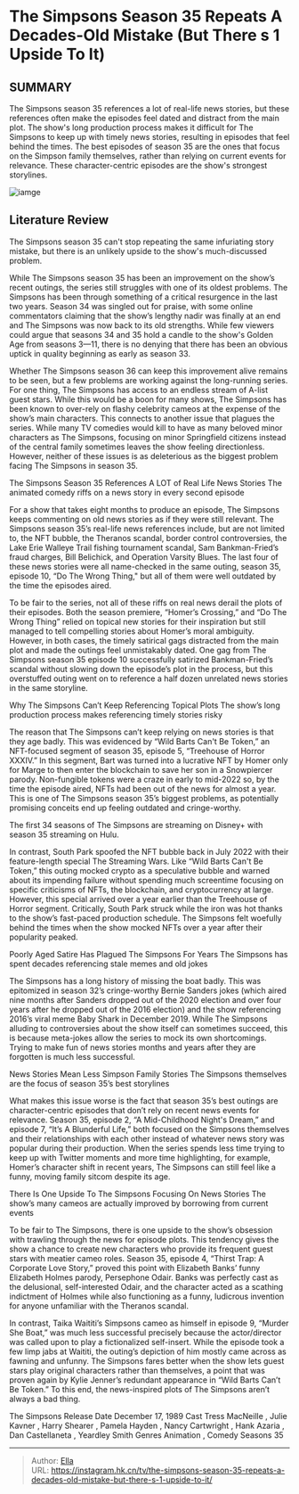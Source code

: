 # The Simpsons Season 35 Repeats A Decades-Old Mistake (But There s 1 Upside To It)


## SUMMARY 



  The Simpsons season 35 references a lot of real-life news stories, but these references often make the episodes feel dated and distract from the main plot.   The show&#39;s long production process makes it difficult for The Simpsons to keep up with timely news stories, resulting in episodes that feel behind the times.   The best episodes of season 35 are the ones that focus on the Simpson family themselves, rather than relying on current events for relevance. These character-centric episodes are the show&#39;s strongest storylines.  

![iamge](https://static1.srcdn.com/wordpress/wp-content/uploads/2024/01/homer-simpson-wearing-a-helmet-beside-images-of-lenny-and-carl-and-a-grinning-bart.jpg)

## Literature Review
The Simpsons season 35 can&#39;t stop repeating the same infuriating story mistake, but there is an unlikely upside to the show&#39;s much-discussed problem.




While The Simpsons season 35 has been an improvement on the show’s recent outings, the series still struggles with one of its oldest problems. The Simpsons has been through something of a critical resurgence in the last two years. Season 34 was singled out for praise, with some online commentators claiming that the show’s lengthy nadir was finally at an end and The Simpsons was now back to its old strengths. While few viewers could argue that seasons 34 and 35 hold a candle to the show&#39;s Golden Age from seasons 3—11, there is no denying that there has been an obvious uptick in quality beginning as early as season 33.




Whether The Simpsons season 36 can keep this improvement alive remains to be seen, but a few problems are working against the long-running series. For one thing, The Simpsons has access to an endless stream of A-list guest stars. While this would be a boon for many shows, The Simpsons has been known to over-rely on flashy celebrity cameos at the expense of the show’s main characters. This connects to another issue that plagues the series. While many TV comedies would kill to have as many beloved minor characters as The Simpsons, focusing on minor Springfield citizens instead of the central family sometimes leaves the show feeling directionless. However, neither of these issues is as deleterious as the biggest problem facing The Simpsons in season 35.


 The Simpsons Season 35 References A LOT of Real Life News Stories 
The animated comedy riffs on a news story in every second episode
         




For a show that takes eight months to produce an episode, The Simpsons keeps commenting on old news stories as if they were still relevant. The Simpsons season 35’s real-life news references include, but are not limited to, the NFT bubble, the Theranos scandal, border control controversies, the Lake Erie Walleye Trail fishing tournament scandal, Sam Bankman-Fried’s fraud charges, Bill Belichick, and Operation Varsity Blues. The last four of these news stories were all name-checked in the same outing, season 35, episode 10, “Do The Wrong Thing,&#34; but all of them were well outdated by the time the episodes aired.

To be fair to the series, not all of these riffs on real news derail the plots of their episodes. Both the season premiere, “Homer’s Crossing,” and “Do The Wrong Thing” relied on topical new stories for their inspiration but still managed to tell compelling stories about Homer’s moral ambiguity. However, in both cases, the timely satirical gags distracted from the main plot and made the outings feel unmistakably dated. One gag from The Simpsons season 35 episode 10 successfully satirized Bankman-Fried’s scandal without slowing down the episode’s plot in the process, but this overstuffed outing went on to reference a half dozen unrelated news stories in the same storyline.






 Why The Simpsons Can’t Keep Referencing Topical Plots 
The show’s long production process makes referencing timely stories risky
          

The reason that The Simpsons can’t keep relying on news stories is that they age badly. This was evidenced by “Wild Barts Can&#39;t Be Token,” an NFT-focused segment of season 35, episode 5, “Treehouse of Horror XXXIV.” In this segment, Bart was turned into a lucrative NFT by Homer only for Marge to then enter the blockchain to save her son in a Snowpiercer parody. Non-fungible tokens were a craze in early to mid-2022 so, by the time the episode aired, NFTs had been out of the news for almost a year. This is one of The Simpsons season 35’s biggest problems, as potentially promising conceits end up feeling outdated and cringe-worthy.



The first 34 seasons of The Simpsons are streaming on Disney&#43; with season 35 streaming on Hulu.







In contrast, South Park spoofed the NFT bubble back in July 2022 with their feature-length special The Streaming Wars. Like “Wild Barts Can&#39;t Be Token,” this outing mocked crypto as a speculative bubble and warned about its impending failure without spending much screentime focusing on specific criticisms of NFTs, the blockchain, and cryptocurrency at large. However, this special arrived over a year earlier than the Treehouse of Horror segment. Critically, South Park struck while the iron was hot thanks to the show’s fast-paced production schedule. The Simpsons felt woefully behind the times when the show mocked NFTs over a year after their popularity peaked.



 Poorly Aged Satire Has Plagued The Simpsons For Years 
The Simpsons has spent decades referencing stale memes and old jokes
          

The Simpsons has a long history of missing the boat badly. This was epitomized in season 32’s cringe-worthy Bernie Sanders jokes (which aired nine months after Sanders dropped out of the 2020 election and over four years after he dropped out of the 2016 election) and the show referencing 2016’s viral meme Baby Shark in December 2019. While The Simpsons alluding to controversies about the show itself can sometimes succeed, this is because meta-jokes allow the series to mock its own shortcomings. Trying to make fun of news stories months and years after they are forgotten is much less successful.






 News Stories Mean Less Simpson Family Stories 
The Simpsons themselves are the focus of season 35’s best storylines
          

What makes this issue worse is the fact that season 35’s best outings are character-centric episodes that don’t rely on recent news events for relevance. Season 35, episode 2, “A Mid-Childhood Night&#39;s Dream,” and episode 7, “It’s A Blunderful Life,” both focused on the Simpsons themselves and their relationships with each other instead of whatever news story was popular during their production. When the series spends less time trying to keep up with Twitter moments and more time highlighting, for example, Homer’s character shift in recent years, The Simpsons can still feel like a funny, moving family sitcom despite its age.



 There Is One Upside To The Simpsons Focusing On News Stories 
The show’s many cameos are actually improved by borrowing from current events
          




To be fair to The Simpsons, there is one upside to the show’s obsession with trawling through the news for episode plots. This tendency gives the show a chance to create new characters who provide its frequent guest stars with meatier cameo roles. Season 35, episode 4, “Thirst Trap: A Corporate Love Story,” proved this point with Elizabeth Banks’ funny Elizabeth Holmes parody, Persephone Odair. Banks was perfectly cast as the delusional, self-interested Odair, and the character acted as a scathing indictment of Holmes while also functioning as a funny, ludicrous invention for anyone unfamiliar with the Theranos scandal.

In contrast, Taika Waititi’s Simpsons cameo as himself in episode 9, “Murder She Boat,” was much less successful precisely because the actor/director was called upon to play a fictionalized self-insert. While the episode took a few limp jabs at Waititi, the outing’s depiction of him mostly came across as fawning and unfunny. The Simpsons fares better when the show lets guest stars play original characters rather than themselves, a point that was proven again by Kylie Jenner’s redundant appearance in “Wild Barts Can’t Be Token.” To this end, the news-inspired plots of The Simpsons aren’t always a bad thing.




  The Simpsons   Release Date   December 17, 1989    Cast   Tress MacNeille , Julie Kavner , Harry Shearer , Pamela Hayden , Nancy Cartwright , Hank Azaria , Dan Castellaneta , Yeardley Smith    Genres   Animation , Comedy    Seasons   35       


---

> Author: [Ella](https://instagram.hk.cn/)  
> URL: https://instagram.hk.cn/tv/the-simpsons-season-35-repeats-a-decades-old-mistake-but-there-s-1-upside-to-it/  

